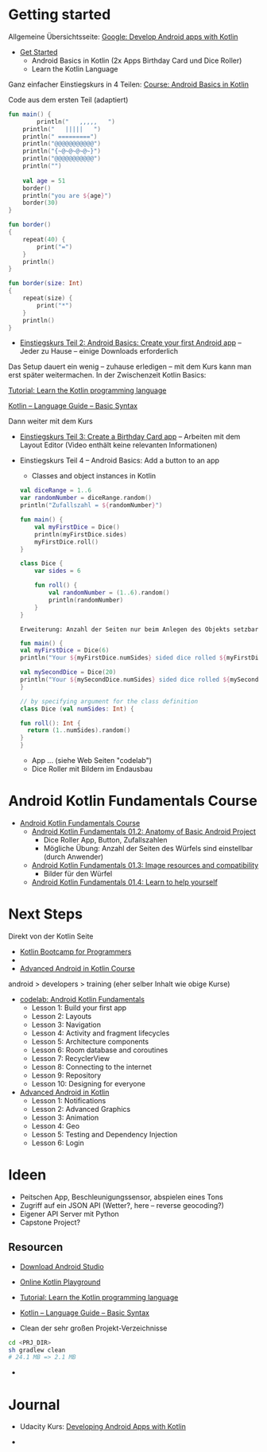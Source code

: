 # Getting started

Allgemeine Übersichtsseite: [Google: Develop Android apps with Kotlin](https://developer.android.com/kotlin)

-   [Get Started](https://developer.android.com/kotlin/first)
    -   Android Basics in Kotlin (2x Apps Birthday Card und Dice Roller)
    -   Learn the Kotlin Language

Ganz einfacher Einstiegskurs in 4 Teilen: [Course: Android Basics in Kotlin](https://developer.android.com/kotlin/androidbasics)

Code aus dem ersten Teil (adaptiert)

```kotlin
fun main() {
		println("   ,,,,,   ")
    println("   |||||   ")
    println(" =========")
    println("@@@@@@@@@@@")
    println("{~@~@~@~@~}")
    println("@@@@@@@@@@@")
    println("")
    
    val age = 51
    border()
    println("you are ${age}")
    border(30)
}

fun border()
{
    repeat(40) {
        print("=")
    }
    println()
}

fun border(size: Int)
{
    repeat(size) {
        print("*")
    }
    println()
}
```



-   [Einstiegskurs Teil 2: Android Basics: Create your first Android app](https://developer.android.com/courses/pathways/android-basics-kotlin-two) – Jeder zu Hause – einige Downloads erforderlich

Das Setup dauert ein wenig – zuhause erledigen – mit dem Kurs kann man erst später weitermachen. In der Zwischenzeit Kotlin Basics:

[Tutorial: Learn the Kotlin programming language](https://developer.android.com/kotlin/learn)

[Kotlin – Language Guide – Basic Syntax](https://kotlinlang.org/docs/reference/basic-syntax.html)

Dann weiter mit dem Kurs

-   [Einstiegskurs Teil 3: Create a Birthday Card app](https://developer.android.com/codelabs/basic-android-kotlin-training-birthday-card-app?return=https%3A%2F%2Fdeveloper.android.com%2Fcourses%2Fpathways%2Fandroid-basics-kotlin-three%23codelab-https%3A%2F%2Fdeveloper.android.com%2Fcodelabs%2Fbasic-android-kotlin-training-birthday-card-app#0) – Arbeiten mit dem Layout Editor (Video enthält keine relevanten Informationen)

-   Einstiegskurs Teil 4 – Android Basics: Add a button to an app

    -   Classes and object instances in Kotlin

      ```kotlin
      val diceRange = 1..6
      var randomNumber = diceRange.random()
      println("Zufallszahl = ${randomNumber}")
      ```

      ```kotlin
      fun main() {
          val myFirstDice = Dice()
          println(myFirstDice.sides)
          myFirstDice.roll()
      }

      class Dice {
          var sides = 6

          fun roll() {
              val randomNumber = (1..6).random()
              println(randomNumber)
          }
      }
      ```

    	Erweiterung: Anzahl der Seiten nur beim Anlegen des Objekts setzbar

      ```kotlin
    fun main() {
      val myFirstDice = Dice(6)
      println("Your ${myFirstDice.numSides} sided dice rolled ${myFirstDice.roll()}!")

      val mySecondDice = Dice(20)
      println("Your ${mySecondDice.numSides} sided dice rolled ${mySecondDice.roll()}!")
    }

    // by specifying argument for the class definition
    class Dice (val numSides: Int) {

      fun roll(): Int {
        return (1..numSides).random()
      }
    }
      ```

    -   App ... (siehe Web Seiten "codelab")
    -   Dice Roller mit Bildern im Endausbau




# Android Kotlin Fundamentals Course

- [Android Kotlin Fundamentals Course](https://codelabs.developers.google.com/android-kotlin-fundamentals/)
  - [Android Kotlin Fundamentals 01.2: Anatomy of Basic Android Project](https://codelabs.developers.google.com/codelabs/kotlin-android-training-app-anatomy/)
    - Dice Roller App, Button, Zufallszahlen
    - Mögliche Übung: Anzahl der Seiten des Würfels sind einstellbar (durch Anwender)
  - [Android Kotlin Fundamentals 01.3: Image resources and compatibility](https://codelabs.developers.google.com/codelabs/kotlin-android-training-images-compat/)
    - Bilder für den Würfel
  - [Android Kotlin Fundamentals 01.4: Learn to help yourself](https://codelabs.developers.google.com/codelabs/kotlin-android-training-available-resources/)



# Next Steps

Direkt von der Kotlin Seite

-   [Kotlin Bootcamp for Programmers](https://developer.android.com/courses/kotlin-bootcamp/overview)
-   
-   [Advanced Android in Kotlin Course](https://codelabs.developers.google.com/advanced-android-kotlin-training/)

android > developers > training (eher selber Inhalt wie obige Kurse)

-   [codelab: Android Kotlin Fundamentals](https://codelabs.developers.google.com/codelabs/kotlin-android-training-welcome/index.html?index=..%2F..android-kotlin-fundamentals#0)
    -   Lesson 1: Build your first app
    -   Lesson 2: Layouts
    -   Lesson 3: Navigation
    -   Lesson 4: Activity and fragment lifecycles
    -   Lesson 5: Architecture components
    -   Lesson 6: Room database and coroutines
    -   Lesson 7: RecyclerView
    -   Lesson 8: Connecting to the internet
    -   Lesson 9: Repository
    -   Lesson 10: Designing for everyone
-   [Advanced Android in Kotlin](https://codelabs.developers.google.com/codelabs/advanced-android-kotlin-training-welcome/index.html?index=..%2F..advanced-android-kotlin-training#0)
    -   Lesson 1: Notifications
    -   Lesson 2: Advanced Graphics
    -   Lesson 3: Animation
    -   Lesson 4: Geo
    -   Lesson 5: Testing and Dependency Injection
    -   Lesson 6: Login



# Ideen

-   Peitschen App, Beschleunigungssensor, abspielen eines Tons
-   Zugriff auf ein JSON API (Wetter?, here – reverse geocoding?)
-   Eigener API Server mit Python
-   Capstone Project?





## Resourcen

-   [Download Android Studio](https://developer.android.com/studio)

-   [Online Kotlin Playground](https://developer.android.com/training/kotlinplayground)

-   [Tutorial: Learn the Kotlin programming language](https://developer.android.com/kotlin/learn)

-   [Kotlin – Language Guide – Basic Syntax](https://kotlinlang.org/docs/reference/basic-syntax.html)

-   Clean der sehr großen Projekt-Verzeichnisse 

  ```bash
  cd <PRJ_DIR>
  sh gradlew clean
  # 24.1 MB => 2.1 MB
  ```
- 
  
    



# Journal

-   Udacity Kurs: [Developing Android Apps with Kotlin](https://classroom.udacity.com/courses/ud9012)

-   

